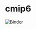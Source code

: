 # cmip6
[![Binder](https://mybinder.org/badge_logo.svg)](https://mybinder.org/v2/gh/lysenkorfe/cmip6/master?labpath=voila%2Frender%2Fcmipvisual.ipynb)
